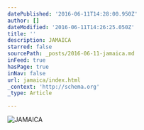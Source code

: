 ```yaml
---
datePublished: '2016-06-11T14:28:00.950Z'
author: []
dateModified: '2016-06-11T14:26:25.050Z'
title: ''
description: JAMAICA
starred: false
sourcePath: _posts/2016-06-11-jamaica.md
inFeed: true
hasPage: true
inNav: false
url: jamaica/index.html
_context: 'http://schema.org'
_type: Article

---
```

![JAMAICA](https://the-grid-user-content.s3-us-west-2.amazonaws.com/d3fbc4a8-54da-49e9-96a5-3dacffc24cd2.jpg)